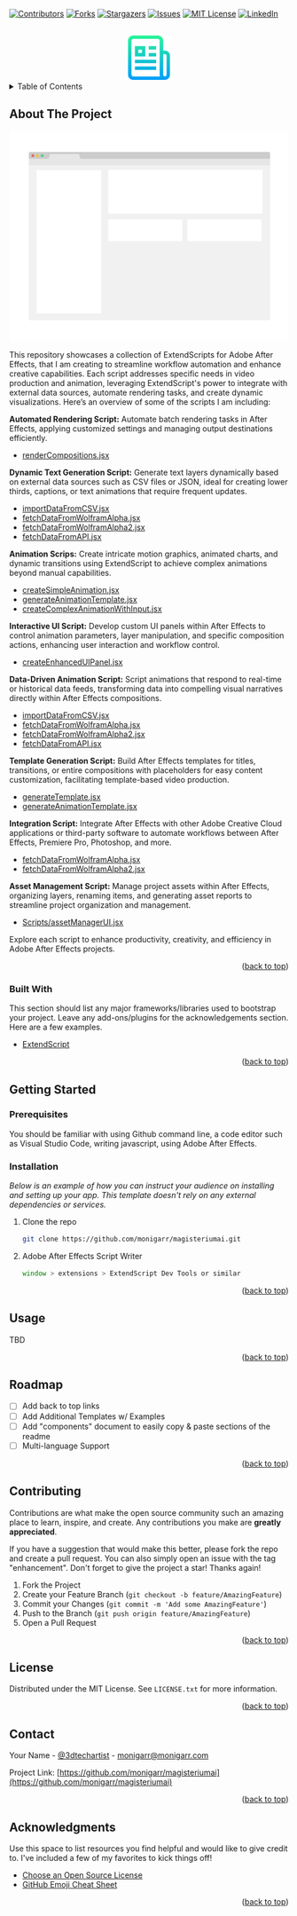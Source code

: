 <div id="top"></div>
<!--
*** Thanks for checking out the Best-README-Template. If you have a suggestion
*** that would make this better, please fork the repo and create a pull request
*** or simply open an issue with the tag "enhancement".
*** Don't forget to give the project a star!
*** Thanks again! Now go create something AMAZING! :D
-->



<!-- PROJECT SHIELDS -->
<!--
*** I'm using markdown "reference style" links for readability.
*** Reference links are enclosed in brackets [ ] instead of parentheses ( ).
*** See the bottom of this document for the declaration of the reference variables
*** for contributors-url, forks-url, etc. This is an optional, concise syntax you may use.
*** https://www.markdownguide.org/basic-syntax/#reference-style-links
-->
[![Contributors][contributors-shield]][contributors-url]
[![Forks][forks-shield]][forks-url]
[![Stargazers][stars-shield]][stars-url]
[![Issues][issues-shield]][issues-url]
[![MIT License][license-shield]][license-url]
[![LinkedIn][linkedin-shield]][linkedin-url]



<!-- PROJECT LOGO -->
<br />
<div align="center">
  <a href="https://github.com/monigarrdrew/MagisteriumAI">
    <img src="images/logo.png" alt="Logo" width="80" height="80">
  </a>
</div>



<!-- TABLE OF CONTENTS -->
<details>
  <summary>Table of Contents</summary>
  <ol>
    <li>
      <a href="#about-the-project">About The Project</a>
      <ul>
        <li><a href="#built-with">Built With</a></li>
      </ul>
    </li>
    <li>
      <a href="#getting-started">Getting Started</a>
      <ul>
        <li><a href="#prerequisites">Prerequisites</a></li>
        <li><a href="#installation">Installation</a></li>
      </ul>
    </li>
    <li><a href="#usage">Usage</a></li>
    <li><a href="#roadmap">Roadmap</a></li>
    <li><a href="#contributing">Contributing</a></li>
    <li><a href="#license">License</a></li>
    <li><a href="#contact">Contact</a></li>
    <li><a href="#acknowledgments">Acknowledgments</a></li>
  </ol>
</details>



<!-- ABOUT THE PROJECT -->
## About The Project

[![Product Name Screen Shot][product-screenshot]](https://www.github.com/monigarr/magisteriumai)

This repository showcases a collection of ExtendScripts for Adobe After Effects, that I am creating to streamline workflow automation and enhance creative capabilities. Each script addresses specific needs in video production and animation, leveraging ExtendScript's power to integrate with external data sources, automate rendering tasks, and create dynamic visualizations. Here’s an overview of some of the scripts I am including:

<b>Automated Rendering Script:</b> Automate batch rendering tasks in After Effects, applying customized settings and managing output destinations efficiently. 
<ul>
<li><a href="Scripts/renderCompositions.jsx">renderCompositions.jsx</a></li>
</ul>


<b>Dynamic Text Generation Script:</b> Generate text layers dynamically based on external data sources such as CSV files or JSON, ideal for creating lower thirds, captions, or text animations that require frequent updates.
<ul>
<li><a href="Scripts/importDataFromCSV.jsx">importDataFromCSV.jsx</a></li>
<li><a href="Scripts/fetchDataFromWolframAlpha.jsx">fetchDataFromWolframAlpha.jsx</a></li>
<li><a href="Scripts/fetchDataFromWolframAlpha2.jsx">fetchDataFromWolframAlpha2.jsx</a></li>
<li><a href="Scripts/fetchDataFromAPI.jsx">fetchDataFromAPI.jsx</a></li>
</ul>

<b>Animation Scrips:</b> Create intricate motion graphics, animated charts, and dynamic transitions using ExtendScript to achieve complex animations beyond manual capabilities.
<ul>
<li><a href="Scripts/createSimpleAnimation.jsx">createSimpleAnimation.jsx</a></li>
<li><a href="Scripts/generateAnimationTemplate.jsx">generateAnimationTemplate.jsx</a></li>
<li><a href="Scripts/createComplexAnimationWithInput.jsx">createComplexAnimationWithInput.jsx</a></li>
</ul>

<b>Interactive UI Script:</b> Develop custom UI panels within After Effects to control animation parameters, layer manipulation, and specific composition actions, enhancing user interaction and workflow control.
<ul>
<li><a href="Scripts/createEnhancedUIPanel.jsx">createEnhancedUIPanel.jsx</a></li>
</ul>

<b>Data-Driven Animation Script:</b> Script animations that respond to real-time or historical data feeds, transforming data into compelling visual narratives directly within After Effects compositions. 
<ul>
<li><a href="Scripts/importDataFromCSV.jsx">importDataFromCSV.jsx</a></li>
<li><a href="Scripts/fetchDataFromWolframAlpha.jsx">fetchDataFromWolframAlpha.jsx</a></li>
<li><a href="Scripts/fetchDataFromWolframAlpha2.jsx">fetchDataFromWolframAlpha2.jsx</a></li>
<li><a href="Scripts/fetchDataFromAPI.jsx">fetchDataFromAPI.jsx</a></li>
</ul>

<b>Template Generation Script:</b> Build After Effects templates for titles, transitions, or entire compositions with placeholders for easy content customization, facilitating template-based video production.
<ul>
<li><a href="Scripts/generateTemplate.jsx">generateTemplate.jsx</a>
<li><a href="Scripts/generateAnimationTemplate.jsx">generateAnimationTemplate.jsx</a></li>
</ul>

<b>Integration Script:</b> Integrate After Effects with other Adobe Creative Cloud applications or third-party software to automate workflows between After Effects, Premiere Pro, Photoshop, and more.
<ul>
<li><a href="Scripts/fetchDataFromWolframAlpha.jsx">fetchDataFromWolframAlpha.jsx</a></li>
<li><a href="Scripts/fetchDataFromWolframAlpha2.jsx">fetchDataFromWolframAlpha2.jsx</a></li>
</ul>

<b>Asset Management Script:</b> Manage project assets within After Effects, organizing layers, renaming items, and generating asset reports to streamline project organization and management.
<ul>
<li><a href="Scripts/assetManagerUI.jsx">Scripts/assetManagerUI.jsx</a></li>
</ul>

Explore each script to enhance productivity, creativity, and efficiency in Adobe After Effects projects.

<p align="right">(<a href="#top">back to top</a>)</p>



### Built With

This section should list any major frameworks/libraries used to bootstrap your project. Leave any add-ons/plugins for the acknowledgements section. Here are a few examples.

* [ExtendScript](https://en.wikipedia.org/wiki/ExtendScript)


<p align="right">(<a href="#top">back to top</a>)</p>



<!-- GETTING STARTED -->
## Getting Started


### Prerequisites

You should be familiar with using Github command line, a code editor such as Visual Studio Code, writing javascript, using Adobe After Effects.

### Installation

_Below is an example of how you can instruct your audience on installing and setting up your app. This template doesn't rely on any external dependencies or services._

1. Clone the repo
   ```sh
   git clone https://github.com/monigarr/magisteriumai.git
   ```

2. Adobe After Effects Script Writer 
   ```js
   window > extensions > ExtendScript Dev Tools or similar
   ```

<p align="right">(<a href="#top">back to top</a>)</p>



<!-- USAGE EXAMPLES -->
## Usage

TBD



<p align="right">(<a href="#top">back to top</a>)</p>



<!-- ROADMAP -->
## Roadmap

- [ ] Add back to top links
- [ ] Add Additional Templates w/ Examples
- [ ] Add "components" document to easily copy & paste sections of the readme
- [ ] Multi-language Support

<p align="right">(<a href="#top">back to top</a>)</p>



<!-- CONTRIBUTING -->
## Contributing

Contributions are what make the open source community such an amazing place to learn, inspire, and create. Any contributions you make are **greatly appreciated**.

If you have a suggestion that would make this better, please fork the repo and create a pull request. You can also simply open an issue with the tag "enhancement".
Don't forget to give the project a star! Thanks again!

1. Fork the Project
2. Create your Feature Branch (`git checkout -b feature/AmazingFeature`)
3. Commit your Changes (`git commit -m 'Add some AmazingFeature'`)
4. Push to the Branch (`git push origin feature/AmazingFeature`)
5. Open a Pull Request

<p align="right">(<a href="#top">back to top</a>)</p>



<!-- LICENSE -->
## License

Distributed under the MIT License. See `LICENSE.txt` for more information.

<p align="right">(<a href="#top">back to top</a>)</p>



<!-- CONTACT -->
## Contact

Your Name - [@3dtechartist](https://x.com/3dtechartist) - monigarr@monigarr.com

Project Link: [https://github.com/monigarr/magisteriumai](https://github.com/monigarr/magisteriumai)

<p align="right">(<a href="#top">back to top</a>)</p>



<!-- ACKNOWLEDGMENTS -->
## Acknowledgments

Use this space to list resources you find helpful and would like to give credit to. I've included a few of my favorites to kick things off!

* [Choose an Open Source License](https://choosealicense.com)
* [GitHub Emoji Cheat Sheet](https://www.webpagefx.com/tools/emoji-cheat-sheet)


<p align="right">(<a href="#top">back to top</a>)</p>



<!-- MARKDOWN LINKS & IMAGES -->
<!-- https://www.markdownguide.org/basic-syntax/#reference-style-links -->
[contributors-shield]: https://img.shields.io/github/contributors/monigarr/MagisteriumAI.svg?style=for-the-badge
[contributors-url]: https://github.com/monigarr/MagisteriumAI/graphs/contributors
[forks-shield]: https://img.shields.io/github/forks/monigarr/MagisteriumAI.svg?style=for-the-badge
[forks-url]: https://github.com/monigarr/MagisteriumAI/network/members
[stars-shield]: https://img.shields.io/github/stars/monigarr/MagisteriumAI.svg?style=for-the-badge
[stars-url]: https://github.com/monigarr/MagisteriumAI/stargazers
[issues-shield]: https://img.shields.io/github/issues/monigarr/MagisteriumAI.svg?style=for-the-badge
[issues-url]: https://github.com/monigarr/MagisteriumAI/issues
[license-shield]: https://img.shields.io/github/license/monigarr/MagisteriumAI.svg?style=for-the-badge
[license-url]: https://github.com/monigarr/MagisteriumAI/blob/master/LICENSE.txt
[linkedin-shield]: https://img.shields.io/badge/-LinkedIn-black.svg?style=for-the-badge&logo=linkedin&colorB=555
[linkedin-url]: https://linkedin.com/in/3dtechartist
[product-screenshot]: images/screenshot.png
